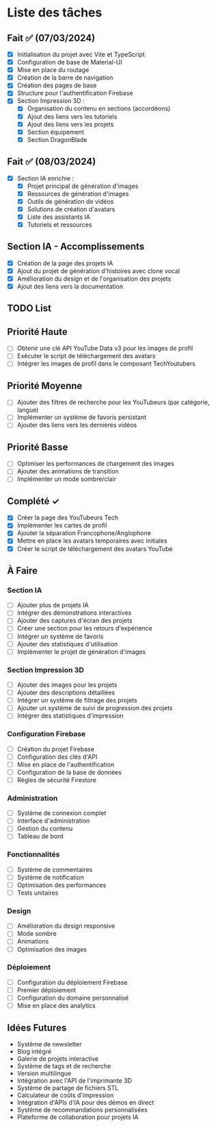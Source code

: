 # Liste des tâches

## Fait ✅ (07/03/2024)
- [x] Initialisation du projet avec Vite et TypeScript
- [x] Configuration de base de Material-UI
- [x] Mise en place du routage
- [x] Création de la barre de navigation
- [x] Création des pages de base
- [x] Structure pour l'authentification Firebase
- [x] Section Impression 3D :
  - [x] Organisation du contenu en sections (accordéons)
  - [x] Ajout des liens vers les tutoriels
  - [x] Ajout des liens vers les projets
  - [x] Section équipement
  - [x] Section DragonBlade

## Fait ✅ (08/03/2024)
- [x] Section IA enrichie :
  - [x] Projet principal de génération d'images
  - [x] Ressources de génération d'images
  - [x] Outils de génération de vidéos
  - [x] Solutions de création d'avatars
  - [x] Liste des assistants IA
  - [x] Tutoriels et ressources

## Section IA - Accomplissements
- [x] Création de la page des projets IA
- [x] Ajout du projet de génération d'histoires avec clone vocal
- [x] Amélioration du design et de l'organisation des projets
- [x] Ajout des liens vers la documentation

## TODO List

## Priorité Haute
- [ ] Obtenir une clé API YouTube Data v3 pour les images de profil
- [ ] Exécuter le script de téléchargement des avatars
- [ ] Intégrer les images de profil dans le composant TechYoutubers

## Priorité Moyenne
- [ ] Ajouter des filtres de recherche pour les YouTubeurs (par catégorie, langue)
- [ ] Implémenter un système de favoris persistant
- [ ] Ajouter des liens vers les dernières vidéos

## Priorité Basse
- [ ] Optimiser les performances de chargement des images
- [ ] Ajouter des animations de transition
- [ ] Implémenter un mode sombre/clair

## Complété ✓
- [x] Créer la page des YouTubeurs Tech
- [x] Implémenter les cartes de profil
- [x] Ajouter la séparation Francophone/Anglophone
- [x] Mettre en place les avatars temporaires avec initiales
- [x] Créer le script de téléchargement des avatars YouTube

## À Faire 

### Section IA
- [ ] Ajouter plus de projets IA
- [ ] Intégrer des démonstrations interactives
- [ ] Ajouter des captures d'écran des projets
- [ ] Créer une section pour les retours d'expérience
- [ ] Intégrer un système de favoris
- [ ] Ajouter des statistiques d'utilisation
- [ ] Implémenter le projet de génération d'images

### Section Impression 3D
- [ ] Ajouter des images pour les projets
- [ ] Ajouter des descriptions détaillées
- [ ] Intégrer un système de filtrage des projets
- [ ] Ajouter un système de suivi de progression des projets
- [ ] Intégrer des statistiques d'impression

### Configuration Firebase
- [ ] Création du projet Firebase
- [ ] Configuration des clés d'API
- [ ] Mise en place de l'authentification
- [ ] Configuration de la base de données
- [ ] Règles de sécurité Firestore

### Administration
- [ ] Système de connexion complet
- [ ] Interface d'administration
- [ ] Gestion du contenu
- [ ] Tableau de bord

### Fonctionnalités
- [ ] Système de commentaires
- [ ] Système de notification
- [ ] Optimisation des performances
- [ ] Tests unitaires

### Design
- [ ] Amélioration du design responsive
- [ ] Mode sombre
- [ ] Animations
- [ ] Optimisation des images

### Déploiement
- [ ] Configuration du déploiement Firebase
- [ ] Premier déploiement
- [ ] Configuration du domaine personnalisé
- [ ] Mise en place des analytics

## Idées Futures 
- Système de newsletter
- Blog intégré
- Galerie de projets interactive
- Système de tags et de recherche
- Version multilingue
- Intégration avec l'API de l'imprimante 3D
- Système de partage de fichiers STL
- Calculateur de coûts d'impression
- Intégration d'APIs d'IA pour des démos en direct
- Système de recommandations personnalisées
- Plateforme de collaboration pour projets IA
